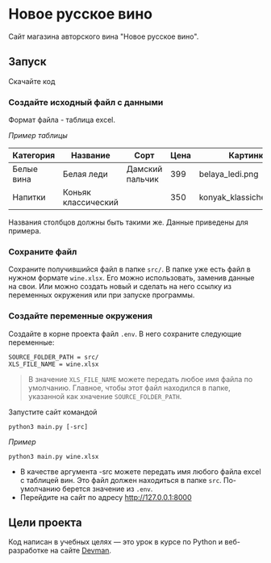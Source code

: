 # Новое русское вино

Сайт магазина авторского вина "Новое русское вино".

## Запуск

Скачайте код

### Создайте исходный файл с данными

Формат файла - таблица excel.

*Пример таблицы*

Категория|Название|Сорт|Цена|Картинка|Акция
---------|--------|----|----|--------|-----
Белые вина|Белая леди|Дамский пальчик|399|belaya_ledi.png|Выгодное предложение
Напитки|Коньяк классический| |350|konyak_klassicheskyi.png| 

Названия столбцов должны быть такими же. Данные приведены для примера.

### Сохраните файл

Сохраните получившийся файл в папке `src/`.
В папке уже есть файл в нужном формате `wine.xlsx`. Его можно использовать, заменив данные на свои. 
Или можно создать новый и сделать на него ссылку из переменных окружения или при запуске программы.

### Создайте переменные окружения

Создайте в корне проекта файл `.env`. В него сохраните следующие переменные:
```
SOURCE_FOLDER_PATH = src/
XLS_FILE_NAME = wine.xlsx
```
> В значение `XLS_FILE_NAME` можете передать любое имя файла по умолчанию. Главное, чтобы этот файл находился в папке, указанной как хначение `SOURCE_FOLDER_PATH`.

Запустите сайт командой
```
python3 main.py [-src]
```
*Пример*
```
python3 main.py wine.xlsx
```

- В качестве аргумента -src можете передать имя любого файла excel с таблицей вин. Это файл должен находиться в папке `src`. По-умолчанию берется значение из `.env`.
- Перейдите на сайт по адресу http://127.0.0.1:8000

## Цели проекта

Код написан в учебных целях — это урок в курсе по Python и веб-разработке на сайте [Devman](https://dvmn.org).
